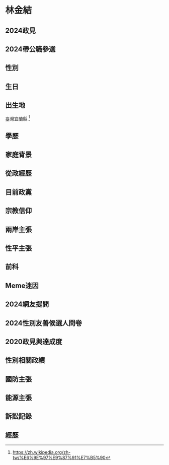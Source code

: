 # 林金結

## 2024政見

## 2024帶公職參選

## 性別

## 生日

## 出生地

臺灣宜蘭縣 [^1]

[^1]: https://zh.wikipedia.org/zh-tw/%E6%9E%97%E9%87%91%E7%B5%90

## 學歷

## 家庭背景

## 從政經歷

## 目前政黨

## 宗教信仰

## 兩岸主張

## 性平主張

## 前科

## Meme迷因

## 2024網友提問

## 2024性別友善候選人問卷

## 2020政見與達成度

## 性別相關政績

## 國防主張

## 能源主張

## 訴訟記錄

## 經歷
